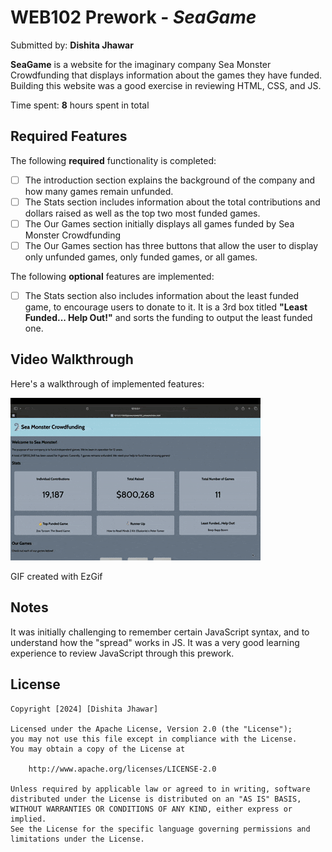 # WEB102 Prework - *SeaGame*

Submitted by: **Dishita Jhawar**

**SeaGame** is a website for the imaginary company Sea Monster Crowdfunding that displays information about the games they have funded. Building this website was a good exercise in reviewing HTML, CSS, and JS. 

Time spent: **8** hours spent in total

## Required Features

The following **required** functionality is completed:

* [ ] The introduction section explains the background of the company and how many games remain unfunded.
* [ ] The Stats section includes information about the total contributions and dollars raised as well as the top two most funded games.
* [ ] The Our Games section initially displays all games funded by Sea Monster Crowdfunding
* [ ] The Our Games section has three buttons that allow the user to display only unfunded games, only funded games, or all games.

The following **optional** features are implemented:

* [ ] The Stats section also includes information about the least funded game, to encourage users to donate to it. It is a 3rd box titled **"Least Funded... Help Out!"** and sorts the funding to output the least funded one. 

## Video Walkthrough

Here's a walkthrough of implemented features:

<img src='./CodePathPreWork.gif' title='Video Walkthrough' width='' alt='Video Walkthrough' />

<!-- Replace this with whatever GIF tool you used! -->
GIF created with EzGif
<!-- Recommended tools:
[Kap](https://getkap.co/) for macOS
[ScreenToGif](https://www.screentogif.com/) for Windows
[peek](https://github.com/phw/peek) for Linux. -->

## Notes

It was initially challenging to remember certain JavaScript syntax, and to understand how the "spread" works in JS. It was a very good learning experience to review JavaScript through this prework. 

## License

    Copyright [2024] [Dishita Jhawar]

    Licensed under the Apache License, Version 2.0 (the "License");
    you may not use this file except in compliance with the License.
    You may obtain a copy of the License at

        http://www.apache.org/licenses/LICENSE-2.0

    Unless required by applicable law or agreed to in writing, software
    distributed under the License is distributed on an "AS IS" BASIS,
    WITHOUT WARRANTIES OR CONDITIONS OF ANY KIND, either express or implied.
    See the License for the specific language governing permissions and
    limitations under the License.
